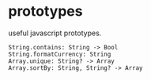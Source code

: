 # prototypes
useful javascript prototypes. 

`String.contains: String -> Bool`<br>
`String.formatCurrency: String`<br>
`Array.unique: String? -> Array`<br>
`Array.sortBy: String, String? -> Array`<br>
